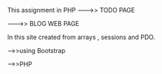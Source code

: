 This assignment in PHP
--->> TODO PAGE

--->> BLOG WEB PAGE

In this site created from arrays , sessions  and PDO.

-->>using Bootstrap

-->>PHP
